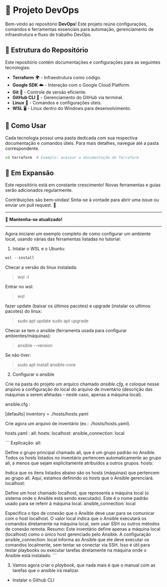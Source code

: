 # 🚀 Projeto DevOps

Bem-vindo ao repositório **DevOps**! Este projeto reúne configurações, comandos e ferramentas essenciais para automação, gerenciamento de infraestrutura e fluxo de trabalho DevOps.

## 📂 Estrutura do Repositório

Este repositório contém documentações e configurações para as seguintes tecnologias:

- **Terraform** 🌍 - Infraestrutura como código.
- **Google SDK** ☁️ - Interação com o Google Cloud Platform.
- **Git** 🔧 - Controle de versão eficiente.
- **GitHub CLI** 🐙 - Gerenciamento do GitHub via terminal.
- **Linux** 🐧 - Comandos e configurações úteis.
- **WSL** 🖥️ - Linux dentro do Windows para desenvolvimento.

## 📖 Como Usar

Cada tecnologia possui uma pasta dedicada com sua respectiva documentação e comandos úteis. Para mais detalhes, navegue até a pasta correspondente.

```bash
cd terraform  # Exemplo: acessar a documentação do Terraform
```

## 🚧 Em Expansão

Este repositório está em constante crescimento! Novas ferramentas e guias serão adicionados regularmente.

Contribuições são bem-vindas! Sinta-se à vontade para abrir uma issue ou enviar um pull request. 🤝

---

🔗 **Mantenha-se atualizado!**

---

Agora iniciarei um exemplo completo de como configurar um ambiente local, usando várias das ferramentas listadas no tutorial:

1. Intalar o WSL e o Ubuntu:

```powershell
wsl --install
```

Checar a versão do linux instalada:

> wsl -l

Entrar no wsl:

> wsl

fazer update (baixar os últimos pacotes) e upgrade (instalar os ultimos pacotes) do linux:

> sudo apt update
> sudo apt upgrade

Checar se tem o ansible (ferramenta usada para configurar ambientes/máquinas):

> ansible --version

Se não tiver:

> sudo apt install ansible-core

2. Configurar o ansible

Crie na pasta do projeto um arquico chamado _ansible.cfg_, e coloque nesse arquivo a configuração do local do arquivo de inventário (descrição das máquinas a serem afetadas - neste caso, apenas a máquina local).

ansible.cfg :

[defaults]
inventory = ./hosts/hosts.yaml

Crie agora um arquivo de inventário (ex.: ./hosts/hosts.yaml).

hosts.yaml :
all:
hosts:
localhost:
ansible_connection: local

´´´
Explicação:
all:

Define o grupo principal chamado all, que é um grupo padrão no Ansible.
Todos os hosts listados no inventário pertencem automaticamente ao grupo all, a menos que sejam explicitamente atribuídos a outros grupos.
hosts:

Indica que os itens listados abaixo são os hosts (máquinas) que pertencem ao grupo all.
Aqui, estamos definindo os hosts que o Ansible gerenciará.
localhost:

Define um host chamado localhost, que representa a máquina local (o sistema onde o Ansible está sendo executado).
Este é o nome padrão usado para se referir à máquina local.
ansible_connection: local

Especifica o tipo de conexão que o Ansible deve usar para se comunicar com o host localhost.
O valor local indica que o Ansible executará os comandos diretamente na máquina local, sem usar SSH ou outros métodos de conexão remota.
Resumo:
Este inventário define apenas a máquina local (localhost) como o único host gerenciado pelo Ansible. A configuração ansible_connection: local informa ao Ansible que ele deve executar os comandos localmente, sem tentar se conectar via SSH. Isso é útil para testar playbooks ou executar tarefas diretamente na máquina onde o Ansible está instalado.
´´´

3. Vamos agora criar o _playbook_, que nada mais é que o manual com as tarefas que o ansible irá realizar.

- Instalar o Github CLI
